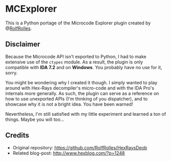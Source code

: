 # MCExplorer

This is a Python portage of the Microcode Explorer plugin created by @[RolfRolles](https://github.com/RolfRolles).

## Disclaimer

Because the Microcode API isn't exported to Python, I had to make extensive use of the `ctypes` module. As a result, the plugin is only compatible with **IDA 7.2** and on **Windows**. You probably have no use for it, sorry.

You might be wondering why I created it though. I simply wanted to play around with Hex-Rays decompiler's micro-code and with the IDA Pro's internals more generally. As such, the plugin can serve as a reference on how to use unexported APIs (I'm thinking of you dispatcher), and to showcase why it is not a bright idea. You have been warned!

Nevertheless, I'm still satisfied with my little experiment and learned a ton of things. Maybe you will too...

## Credits

* Original repository: https://github.com/RolfRolles/HexRaysDeob
* Related blog-post: http://www.hexblog.com/?p=1248
